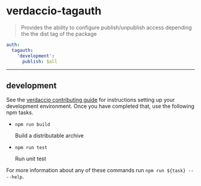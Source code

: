# verdaccio-tagauth

> Provides the ability to configure publish/unpublish access depending the the dist tag of the package

```yaml
auth:
  tagauth:
    'development':
      publish: $all
```


---

## development

See the [verdaccio contributing guide](https://github.com/verdaccio/verdaccio/blob/master/CONTRIBUTING.md) for instructions setting up your development environment. 
Once you have completed that, use the following npm tasks.

  - `npm run build`

    Build a distributable archive

  - `npm run test`

    Run unit test

For more information about any of these commands run `npm run ${task} -- --help`.
